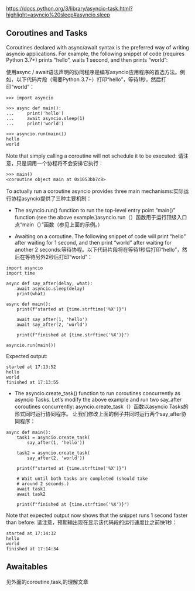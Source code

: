 https://docs.python.org/3/library/asyncio-task.html?highlight=asyncio%20sleep#asyncio.sleep

## Coroutines and Tasks
Coroutines declared with async/await syntax is the preferred way of writing asyncio applications. For example, the following snippet of code (requires Python 3.7+) prints “hello”, waits 1 second, and then prints “world”:

使用async / await语法声明的协同程序是编写asyncio应用程序的首选方法。例如，以下代码片段（需要Python 3.7+）打印“hello”，等待1秒，然后打印“world”：
```
>>> import asyncio

>>> async def main():
...     print('hello')
...     await asyncio.sleep(1)
...     print('world')

>>> asyncio.run(main())
hello
world
```
Note that simply calling a coroutine will not schedule it to be executed: 请注意，只是调用一个协程将不会安排它执行：
```
>>> main()
<coroutine object main at 0x1053bb7c8>
```
To actually run a coroutine asyncio provides three main mechanisms:实际运行协程asyncio提供了三种主要机制：

* The asyncio.run() function to run the top-level entry point “main()” function (see the above example.)asyncio.run（）函数用于运行顶级入口点“main（）”函数（参见上面的示例。）

* Awaiting on a coroutine. The following snippet of code will print “hello” after waiting for 1 second, and then print “world” after waiting for another 2 seconds:等待协程。以下代码片段将在等待1秒后打印“hello”，然后在等待另外2秒后打印“world”：
```
import asyncio
import time

async def say_after(delay, what):
    await asyncio.sleep(delay)
    print(what)

async def main():
    print(f"started at {time.strftime('%X')}")

    await say_after(1, 'hello')
    await say_after(2, 'world')

    print(f"finished at {time.strftime('%X')}")

asyncio.run(main())
```
Expected output:
```
started at 17:13:52
hello
world
finished at 17:13:55
```
* The asyncio.create_task() function to run coroutines concurrently as asyncio Tasks. Let’s modify the above example and run two say_after coroutines concurrently: asyncio.create_task（）函数以asyncio Tasks的形式同时运行协同程序。 让我们修改上面的例子并同时运行两个say_after协同程序：
```
async def main():
    task1 = asyncio.create_task(
        say_after(1, 'hello'))

    task2 = asyncio.create_task(
        say_after(2, 'world'))

    print(f"started at {time.strftime('%X')}")

    # Wait until both tasks are completed (should take
    # around 2 seconds.)
    await task1
    await task2

    print(f"finished at {time.strftime('%X')}")
```
Note that expected output now shows that the snippet runs 1 second faster than before: 请注意，预期输出现在显示该代码段的运行速度比之前快1秒：
```
started at 17:14:32
hello
world
finished at 17:14:34
```

## Awaitables
见外面的coroutine,task,的理解文章
